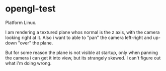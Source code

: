 # opengl-test

Platform Linux.

I am rendering a textured plane whos normal is the z axis, with the camera
looking right at it. Also i want to able to "pan" the camera left-right and
up-down "over" the plane.

But for some reason the plane is not visible at startup, only when panning the
camera i can get it into view, but its strangely skewed.
I can't figure out what i'm doing wrong.
